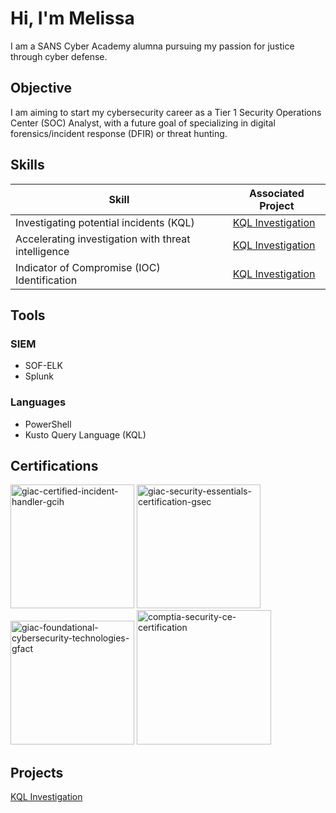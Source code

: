 # Hi, I'm Melissa

I am a SANS Cyber Academy alumna pursuing my passion for justice through cyber defense.


## Objective

I am aiming to start my cybersecurity career as a Tier 1 Security Operations Center (SOC) Analyst, with a future goal of specializing in digital forensics/incident response (DFIR) or threat hunting.


## Skills

| Skill                                                 | Associated Project           |
|-------------------------------------------------------|------------------------------|
| Investigating potential incidents (KQL)               | <a href="https://github.com/melissa-pantaleone-cyber/KQL-Investigation/tree/main">KQL Investigation</a> |
| Accelerating investigation with threat intelligence   | <a href="https://github.com/melissa-pantaleone-cyber/KQL-Investigation/tree/main">KQL Investigation</a> |
| Indicator of Compromise (IOC) Identification          | <a href="https://github.com/melissa-pantaleone-cyber/KQL-Investigation/tree/main">KQL Investigation</a> |

## Tools

### SIEM
- SOF-ELK
- Splunk

### Languages
- PowerShell
- Kusto Query Language (KQL)



## Certifications

<div>
  <img width="198" height="198" alt="giac-certified-incident-handler-gcih" src="https://github.com/user-attachments/assets/10dfb67c-b2c7-4171-a042-96dd4135bc16" />
  <img width="198" height="198" alt="giac-security-essentials-certification-gsec" src="https://github.com/user-attachments/assets/f707b422-0031-49c8-b6c2-04366b268d73" />
  <img width="198" height="198" alt="giac-foundational-cybersecurity-technologies-gfact" src="https://github.com/user-attachments/assets/eb846bb6-2f07-47d2-bba8-1b0e6034ed89" />
  <img width="215" height="215" alt="comptia-security-ce-certification" src="https://github.com/user-attachments/assets/e33e6f04-d4d1-4109-8558-3eea0ab8330e" />


</div>


## Projects

<div>
  <a href="https://github.com/melissa-pantaleone-cyber/KQL-Investigation/tree/main">KQL Investigation</a>

  
</div>
  
